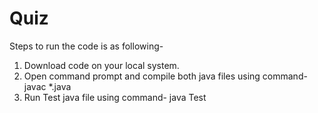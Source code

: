 # Quiz
Steps to run the code is as following-
1) Download code on your local system.
2) Open command prompt and compile both java files using command- 
javac *.java
3) Run Test java file using command- 
java Test
